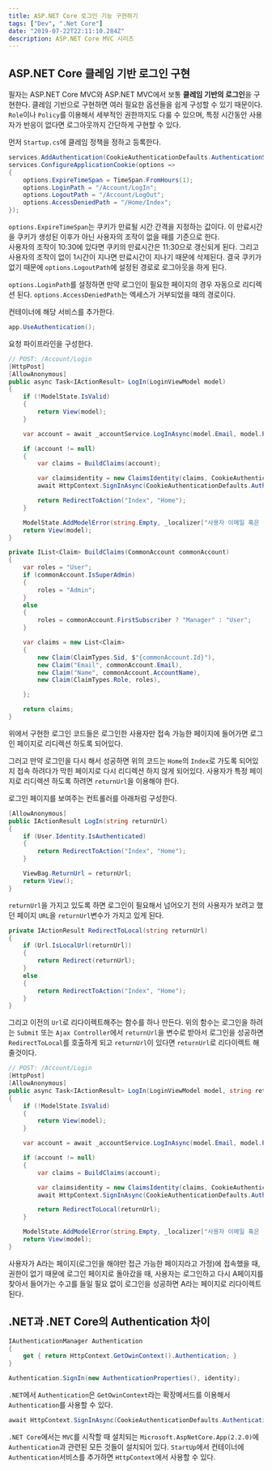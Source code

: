 ```yaml
---
title: ASP.NET Core 로그인 기능 구현하기
tags: ["Dev", ".Net Core"]
date: "2019-07-22T22:11:10.284Z"
description: ASP.NET Core MVC 시리즈
---
```


## ASP.NET Core 클레임 기반 로그인 구현

필자는 ASP.NET Core MVC와 ASP.NET MVC에서 보통 **클레임 기반의 로그인**을 구현한다. 클레임 기반으로 구현하면 여러 필요한 옵션들을 쉽게 구성할 수 있기 때문이다. `Role`이나 `Policy`를 이용해서 세부적인 권한까지도 다룰 수 있으며, 특정 시간동안 사용자가 반응이 없다면 로그아웃까지 간단하게 구현할 수 있다.

먼저 `Startup.cs`에 클레임 정책을 정하고 등록한다.

```csharp
services.AddAuthentication(CookieAuthenticationDefaults.AuthenticationScheme).AddCookie();
services.ConfigureApplicationCookie(options =>
{
    options.ExpireTimeSpan = TimeSpan.FromHours(1);
    options.LoginPath = "/Account/LogIn";
    options.LogoutPath = "/Account/LogOut";
    options.AccessDeniedPath = "/Home/Index";
});
```

```options.ExpireTimeSpan```는 쿠키가 만료될 시간 간격을 지정하는 값이다. 이 만료시간을 쿠키가 생성된 이후가 아닌 사용자의 조작이 없을 때를 기준으로 한다.\
사용자의 조작이 10:30에 있다면 쿠키의 만료시간은 11:30으로 갱신되게 된다. 그리고 사용자의 조작이 없이 1시간이 지나면 만료시간이 지나기 때문에 삭제된다. 결국 쿠키가 없기 때문에 ```options.LogoutPath```에 설정된 경로로 로그아웃을 하게 된다.

```options.LoginPath```를 설정하면 만약 로그인이 필요한 페이지의 경우 자동으로 리디렉션 된다. ```options.AccessDeniedPath```는 엑세스가 거부되었을 때의 경로이다.

컨테이너에 해당 서비스를 추가한다.

```csharp
app.UseAuthentication();
```

요청 파이프라인을 구성한다.

```csharp
// POST: /Account/Login
[HttpPost]
[AllowAnonymous]
public async Task<IActionResult> LogIn(LoginViewModel model)
{
    if (!ModelState.IsValid)
    {
        return View(model);
    }

    var account = await _accountService.LogInAsync(model.Email, model.Password);

    if (account != null)
    {
        var claims = BuildClaims(account);

        var claimsidentity = new ClaimsIdentity(claims, CookieAuthenticationDefaults.AuthenticationScheme);
        await HttpContext.SignInAsync(CookieAuthenticationDefaults.AuthenticationScheme, new ClaimsPrincipal(claimsidentity));

        return RedirectToAction("Index", "Home");
    }

    ModelState.AddModelError(string.Empty, _localizer["사용자 이메일 혹은 비밀번호가 올바르지 않습니다."]);
    return View(model);
}
```

```csharp
private IList<Claim> BuildClaims(CommonAccount commonAccount)
{
    var roles = "User";
    if (commonAccount.IsSuperAdmin)
    {
        roles = "Admin";
    }
    else
    {
        roles = commonAccount.FirstSubscriber ? "Manager" : "User";
    }

    var claims = new List<Claim>
    {
        new Claim(ClaimTypes.Sid, $"{commonAccount.Id}"),
        new Claim("Email", commonAccount.Email),
        new Claim("Name", commonAccount.AccountName),
        new Claim(ClaimTypes.Role, roles),

    };

    return claims;
}
```

위에서 구현한 로그인 코드들은 로그인한 사용자만 접속 가능한 페이지에 들어가면 로그인 페이지로 리디렉션 하도록 되어있다.

그러고 만약 로그인을 다시 해서 성공하면 위의 코드는 `Home`의 `Index`로 가도록 되어있지 접속 하려다가 막힌 페이지로 다시 리디렉션 하지 않게 되어있다.
사용자가 특정 페이지로 리디렉션 하도록 하려면 `returnUrl`을 이용해야 한다.

로그인 페이지를 보여주는 컨트롤러를 아래처럼 구성한다.

```csharp
[AllowAnonymous]
public IActionResult LogIn(string returnUrl)
{
    if (User.Identity.IsAuthenticated)
    {
        return RedirectToAction("Index", "Home");
    }

    ViewBag.ReturnUrl = returnUrl;
    return View();
}
```

`returnUrl`을 가지고 있도록 하면 로그인이 필요해서 넘어오기 전의 사용자가 보려고 했던 페이지 `URL`을 `returnUrl`변수가 가지고 있게 된다.

```csharp
private IActionResult RedirectToLocal(string returnUrl)
{
    if (Url.IsLocalUrl(returnUrl))
    {
        return Redirect(returnUrl);
    }
    else
    {
        return RedirectToAction("Index", "Home");
    }
}
```

그리고 이전의 `Url`로 리다이렉트해주는 함수를 하나 만든다. 위의 함수는 로그인을 하려는 `Submit` 또는 `Ajax Controller`에서 `returnUrl`을 변수로 받아서 로그인을 성공하면 `RedirectToLocal`를 호출하게 되고 `returnUrl`이 있다면 `returnUrl`로 리다이렉트 해줄것이다.

```csharp
// POST: /Account/Login
[HttpPost]
[AllowAnonymous]
public async Task<IActionResult> LogIn(LoginViewModel model, string returnUrl)
{
    if (!ModelState.IsValid)
    {
        return View(model);
    }

    var account = await _accountService.LogInAsync(model.Email, model.Password);

    if (account != null)
    {
        var claims = BuildClaims(account);

        var claimsidentity = new ClaimsIdentity(claims, CookieAuthenticationDefaults.AuthenticationScheme);
        await HttpContext.SignInAsync(CookieAuthenticationDefaults.AuthenticationScheme, new ClaimsPrincipal(claimsidentity));

        return RedirectToLocal(returnUrl);
    }

    ModelState.AddModelError(string.Empty, _localizer["사용자 이메일 혹은 비밀번호가 올바르지 않습니다."]);
    return View(model);
}
```

사용자가 A라는 페이지(로그인을 해야만 접근 가능한 페이지라고 가정)에 접속했을 때, 권한이 없기 때문에 로그인 페이지로 돌아갔을 때, 사용자는 로그인하고 다시 A페이지를 찾아서 들어가는 수고를 들일 필요 없이 로그인을 성공하면 A라는 페이지로 리다이렉트 된다.

## .NET과 .NET Core의 Authentication 차이

```csharp
IAuthenticationManager Authentication
{
    get { return HttpContext.GetOwinContext().Authentication; }
}

Authentication.SignIn(new AuthenticationProperties(), identity);
```

`.NET`에서 `Authentication`은 `GetOwinContext`라는 확장메서드를 이용해서 `Authentication`를 사용할 수 있다.

```csharp
await HttpContext.SignInAsync(CookieAuthenticationDefaults.AuthenticationScheme, new ClaimsPrincipal(claimsIdentity));
```

`.NET Core`에서는 `MVC`를 시작할 때 설치되는 `Microsoft.AspNetCore.App(2.2.0)`에 `Authentication`과 관련된 모든 것들이 설치되어 있다.
`StartUp`에서 컨테이너에 `Authentication`서비스를 추가하면 `HttpContext`에서 사용할 수 있다.
